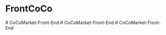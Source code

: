 # FrontCoCo
 
#   C o C o M a r k e t - F r o n t - E n d  
 #   C o C o M a r k e t - F r o n t - E n d  
 #   C o C o M a r k e t - F r o n t - E n d  
 
